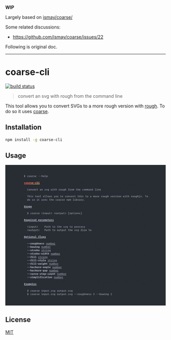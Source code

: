 **WIP**

Largely based on [ismay/coarse/](https://github.com/ismay/coarse/)

Some related discussions:

- https://github.com/ismay/coarse/issues/22

Following is original doc.

--------

# coarse-cli

[![build status][build-badge]][build-url]

> convert an svg with rough from the command line

This tool allows you to convert SVGs to a more rough version with [rough](https://github.com/pshihn/rough). To do so it uses [coarse](https://github.com/ismay/coarse).

## Installation

```bash
npm install -g coarse-cli
```

## Usage

![help](images/help.png)

## License

[MIT](http://ismay.mit-license.org/)

[build-badge]: https://travis-ci.org/ismay/coarse-cli.svg?branch=master
[build-url]: https://travis-ci.org/ismay/coarse-cli
